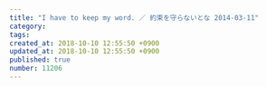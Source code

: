 ```yaml
---
title: "I have to keep my word. ／ 約束を守らないとな 2014-03-11"
category: 
tags: 
created_at: 2018-10-10 12:55:50 +0900
updated_at: 2018-10-10 12:55:50 +0900
published: true
number: 11206
---
```



